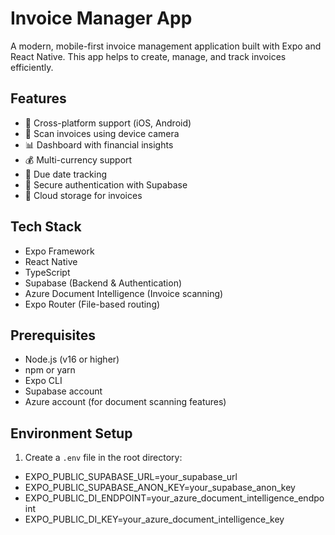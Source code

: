 # Invoice Manager App

A modern, mobile-first invoice management application built with Expo and React Native. This app helps to create, manage, and track invoices efficiently.

## Features

- 📱 Cross-platform support (iOS, Android)
- 📸 Scan invoices using device camera
- 📊 Dashboard with financial insights
- 💰 Multi-currency support
- 📅 Due date tracking
- 🔐 Secure authentication with Supabase
- 💾 Cloud storage for invoices

## Tech Stack

- Expo Framework
- React Native
- TypeScript
- Supabase (Backend & Authentication)
- Azure Document Intelligence (Invoice scanning)
- Expo Router (File-based routing)

## Prerequisites

- Node.js (v16 or higher)
- npm or yarn
- Expo CLI
- Supabase account
- Azure account (for document scanning features)

## Environment Setup

1. Create a `.env` file in the root directory:
- EXPO_PUBLIC_SUPABASE_URL=your_supabase_url
- EXPO_PUBLIC_SUPABASE_ANON_KEY=your_supabase_anon_key
- EXPO_PUBLIC_DI_ENDPOINT=your_azure_document_intelligence_endpoint
- EXPO_PUBLIC_DI_KEY=your_azure_document_intelligence_key
